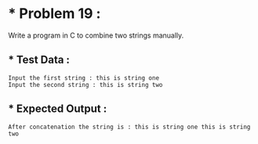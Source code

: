 # * Problem 19 :

Write a program in C to combine two strings manually.

## * Test Data :

    Input the first string : this is string one
    Input the second string : this is string two
    
## * Expected Output :

    After concatenation the string is : this is string one this is string two